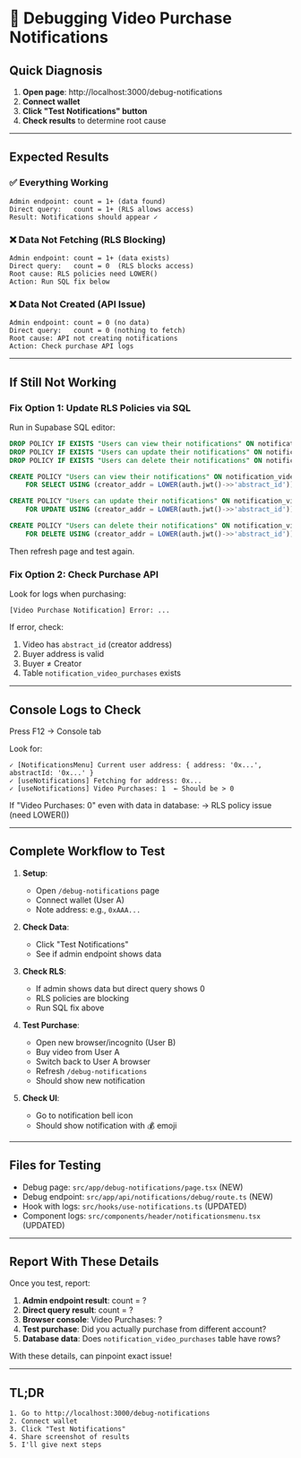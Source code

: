 # 🔧 Debugging Video Purchase Notifications

## Quick Diagnosis

1. **Open page**: http://localhost:3000/debug-notifications
2. **Connect wallet**
3. **Click "Test Notifications" button**
4. **Check results** to determine root cause

---

## Expected Results

### ✅ Everything Working
```
Admin endpoint: count = 1+ (data found)
Direct query:   count = 1+ (RLS allows access)
Result: Notifications should appear ✓
```

### ❌ Data Not Fetching (RLS Blocking)
```
Admin endpoint: count = 1+ (data exists)
Direct query:   count = 0  (RLS blocks access)
Root cause: RLS policies need LOWER()
Action: Run SQL fix below
```

### ❌ Data Not Created (API Issue)
```
Admin endpoint: count = 0 (no data)
Direct query:   count = 0 (nothing to fetch)
Root cause: API not creating notifications
Action: Check purchase API logs
```

---

## If Still Not Working

### Fix Option 1: Update RLS Policies via SQL

Run in Supabase SQL editor:

```sql
DROP POLICY IF EXISTS "Users can view their notifications" ON notification_video_purchases;
DROP POLICY IF EXISTS "Users can update their notifications" ON notification_video_purchases;
DROP POLICY IF EXISTS "Users can delete their notifications" ON notification_video_purchases;

CREATE POLICY "Users can view their notifications" ON notification_video_purchases
    FOR SELECT USING (creator_addr = LOWER(auth.jwt()->>'abstract_id'));

CREATE POLICY "Users can update their notifications" ON notification_video_purchases
    FOR UPDATE USING (creator_addr = LOWER(auth.jwt()->>'abstract_id'));

CREATE POLICY "Users can delete their notifications" ON notification_video_purchases
    FOR DELETE USING (creator_addr = LOWER(auth.jwt()->>'abstract_id'));
```

Then refresh page and test again.

### Fix Option 2: Check Purchase API

Look for logs when purchasing:
```
[Video Purchase Notification] Error: ...
```

If error, check:
1. Video has `abstract_id` (creator address)
2. Buyer address is valid
3. Buyer ≠ Creator
4. Table `notification_video_purchases` exists

---

## Console Logs to Check

Press F12 → Console tab

Look for:
```
✓ [NotificationsMenu] Current user address: { address: '0x...', abstractId: '0x...' }
✓ [useNotifications] Fetching for address: 0x...
✓ [useNotifications] Video Purchases: 1  ← Should be > 0
```

If "Video Purchases: 0" even with data in database:
→ RLS policy issue (need LOWER())

---

## Complete Workflow to Test

1. **Setup**:
   - Open `/debug-notifications` page
   - Connect wallet (User A)
   - Note address: e.g., `0xAAA...`

2. **Check Data**:
   - Click "Test Notifications"
   - See if admin endpoint shows data

3. **Check RLS**:
   - If admin shows data but direct query shows 0
   - RLS policies are blocking
   - Run SQL fix above

4. **Test Purchase**:
   - Open new browser/incognito (User B)
   - Buy video from User A
   - Switch back to User A browser
   - Refresh `/debug-notifications`
   - Should show new notification

5. **Check UI**:
   - Go to notification bell icon
   - Should show notification with 💰 emoji

---

## Files for Testing

- Debug page: `src/app/debug-notifications/page.tsx` (NEW)
- Debug endpoint: `src/app/api/notifications/debug/route.ts` (NEW)
- Hook with logs: `src/hooks/use-notifications.ts` (UPDATED)
- Component logs: `src/components/header/notificationsmenu.tsx` (UPDATED)

---

## Report With These Details

Once you test, report:

1. **Admin endpoint result**: count = ?
2. **Direct query result**: count = ?
3. **Browser console**: Video Purchases: ?
4. **Test purchase**: Did you actually purchase from different account?
5. **Database data**: Does `notification_video_purchases` table have rows?

With these details, can pinpoint exact issue!

---

## TL;DR

```
1. Go to http://localhost:3000/debug-notifications
2. Connect wallet
3. Click "Test Notifications"
4. Share screenshot of results
5. I'll give next steps
```
